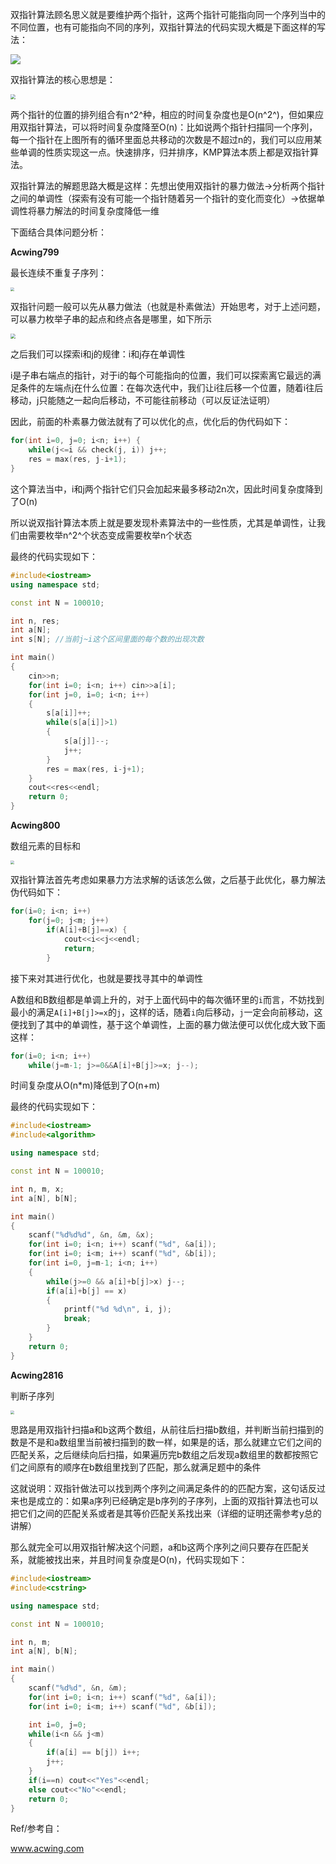 双指针算法顾名思义就是要维护两个指针，这两个指针可能指向同一个序列当中的不同位置，也有可能指向不同的序列，双指针算法的代码实现大概是下面这样的写法：

![](https://tva1.sinaimg.cn/large/e6c9d24ely1h02frii635j20qo0g8gma.jpg)

双指针算法的核心思想是：

<img src="https://tva1.sinaimg.cn/large/e6c9d24ely1h02g3six36j20cc08a74g.jpg" style="zoom:50%;" />

两个指针的位置的排列组合有n^2^种，相应的时间复杂度也是O(n^2^)，但如果应用双指针算法，可以将时间复杂度降至O(n)：比如说两个指针扫描同一个序列，每一个指针在上图所有的循环里面总共移动的次数是不超过n的，我们可以应用某些单调的性质实现这一点。快速排序，归并排序，KMP算法本质上都是双指针算法。

双指针算法的解题思路大概是这样：先想出使用双指针的暴力做法->分析两个指针之间的单调性（探索有没有可能一个指针随着另一个指针的变化而变化）->依据单调性将暴力解法的时间复杂度降低一维

下面结合具体问题分析：

**Acwing799**

最长连续不重复子序列：

<img src="https://tva1.sinaimg.cn/large/e6c9d24ely1h02hvwaq54j20rc0isabn.jpg" style="zoom:40%;" />

双指针问题一般可以先从暴力做法（也就是朴素做法）开始思考，对于上述问题，可以暴力枚举子串的起点和终点各是哪里，如下所示

<img src="https://tva1.sinaimg.cn/large/e6c9d24ely1h02hhgd73lj20f60983yy.jpg" style="zoom:50%;" />

之后我们可以探索i和j的规律：i和j存在单调性

i是子串右端点的指针，对于i的每个可能指向的位置，我们可以探索离它最远的满足条件的左端点j在什么位置：在每次迭代中，我们让i往后移一个位置，随着i往后移动，j只能随之一起向后移动，不可能往前移动（可以反证法证明）

因此，前面的朴素暴力做法就有了可以优化的点，优化后的伪代码如下：

```cpp
for(int i=0, j=0; i<n; i++) {
	while(j<=i && check(j, i)) j++;
    res = max(res, j-i+1);
}
```

这个算法当中，i和j两个指针它们只会加起来最多移动2n次，因此时间复杂度降到了O(n)

所以说双指针算法本质上就是要发现朴素算法中的一些性质，尤其是单调性，让我们由需要枚举n^2^个状态变成需要枚举n个状态

最终的代码实现如下：

```cpp
#include<iostream>
using namespace std;

const int N = 100010;

int n, res;
int a[N];
int s[N]; //当前j~i这个区间里面的每个数的出现次数

int main()
{
    cin>>n;
    for(int i=0; i<n; i++) cin>>a[i];
    for(int j=0, i=0; i<n; i++)
    {
        s[a[i]]++;
        while(s[a[i]]>1)
        {
            s[a[j]]--;
            j++;
        }
        res = max(res, i-j+1);
    }
    cout<<res<<endl;
    return 0;
}
```

**Acwing800**

数组元素的目标和

<img src="https://tva1.sinaimg.cn/large/e6c9d24ely1h02ik6qt50j20qu0mggni.jpg" style="zoom:40%;" />

双指针算法首先考虑如果暴力方法求解的话该怎么做，之后基于此优化，暴力解法伪代码如下：

```cpp
for(i=0; i<n; i++)
    for(j=0; j<m; j++)
        if(A[i]+B[j]==x) {
            cout<<i<<j<<endl;
            return;
        }
```

接下来对其进行优化，也就是要找寻其中的单调性

A数组和B数组都是单调上升的，对于上面代码中的每次循环里的`i`而言，不妨找到最小的满足`A[i]+B[j]>=x`的`j`，这样的话，随着`i`向后移动，`j`一定会向前移动，这便找到了其中的单调性，基于这个单调性，上面的暴力做法便可以优化成大致下面这样：

```cpp
for(i=0; i<n; i++)
    while(j=m-1; j>=0&&A[i]+B[j]>=x; j--);
```

时间复杂度从O(n*m)降低到了O(n+m)

最终的代码实现如下：

```cpp
#include<iostream>
#include<algorithm>

using namespace std;

const int N = 100010;

int n, m, x;
int a[N], b[N];

int main()
{
    scanf("%d%d%d", &n, &m, &x);
    for(int i=0; i<n; i++) scanf("%d", &a[i]);
    for(int i=0; i<m; i++) scanf("%d", &b[i]);
    for(int i=0, j=m-1; i<n; i++)
    {
        while(j>=0 && a[i]+b[j]>x) j--;
        if(a[i]+b[j] == x)
        {
            printf("%d %d\n", i, j);
            break;
        }
    }
    return 0;
}
```

**Acwing2816**

判断子序列

<img src="https://tva1.sinaimg.cn/large/e6c9d24ely1h02ile3ob1j20r20nmach.jpg" style="zoom:40%;" />

思路是用双指针扫描a和b这两个数组，从前往后扫描b数组，并判断当前扫描到的数是不是和a数组里当前被扫描到的数一样，如果是的话，那么就建立它们之间的匹配关系，之后继续向后扫描，如果遍历完b数组之后发现a数组里的数都按照它们之间原有的顺序在b数组里找到了匹配，那么就满足题中的条件

这就说明：双指针做法可以找到两个序列之间满足条件的的匹配方案，这句话反过来也是成立的：如果a序列已经确定是b序列的子序列，上面的双指针算法也可以把它们之间的匹配关系或者是其等价匹配关系找出来（详细的证明还需参考y总的讲解）

那么就完全可以用双指针解决这个问题，a和b这两个序列之间只要存在匹配关系，就能被找出来，并且时间复杂度是O(n)，代码实现如下：

```cpp
#include<iostream>
#include<cstring>

using namespace std;

const int N = 100010;

int n, m;
int a[N], b[N];

int main()
{
    scanf("%d%d", &n, &m);
    for(int i=0; i<n; i++) scanf("%d", &a[i]);
    for(int i=0; i<m; i++) scanf("%d", &b[i]);

    int i=0, j=0;
    while(i<n && j<m)
    {
        if(a[i] == b[j]) i++;
        j++;
    }
    if(i==n) cout<<"Yes"<<endl;
    else cout<<"No"<<endl;
    return 0;    
}
```

Ref/参考自：

www.acwing.com